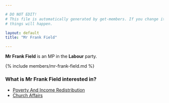 ```yaml
---

# DO NOT EDIT!
# This file is automatically generated by get-members. If you change it, bad
# things will happen.

layout: default
title: "Mr Frank Field"

---
```


**Mr Frank Field** is an MP in the **Labour** party.

{% include members/mr-frank-field.md %}

### What is Mr Frank Field interested in?


* [Poverty And Income Redistribution](/interests/poverty-and-income-redistribution.html)
* [Church Affairs](/interests/church-affairs.html)
